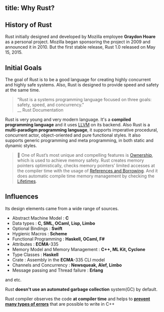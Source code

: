 title: Why Rust?
---

## History of Rust
Rust initially designed and developed by Mozilla employee **Graydon Hoare** as a personal project. Mozilla began sponsoring the project in 2009 and announced it in 2010. But the first stable release, Rust 1.0 released on May 15, 2015.

## Initial Goals
The goal of Rust is to be a good language for creating highly concurrent and highly safe systems. Also, Rust is designed to provide speed and safety at the same time.

> "Rust is a systems programming language focused on three goals: safety, speed, and concurrency."  
> \_\_ Rust Documentation

Rust is very young and very modern language. It's a **compiled programming language** and it uses [LLVM](https://en.wikipedia.org/wiki/LLVM) on its backend. Also Rust is a **multi-paradigm programming language**, it supports imperative procedural, concurrent actor, object-oriented and pure functional styles. It also supports generic programming and meta programming, in both static and dynamic styles.

> 🔎 One of Rust’s most unique and compelling features is [Ownership](c1.ownership.html), which is used to achieve memory safety. Rust creates memory pointers optimistically, checks memory pointers’ limited accesses at the compiler time with the usage of [References and Borrowing](c2.borrowing.html). And it does automatic compile time memory management by checking the [Lifetimes](c3.lifetimes.html).

## Influences
Its design elements came from a wide range of sources.

* Abstract Machine Model : **C**
* Data types : **C, SML, OCaml, Lisp, Limbo**
* Optional Bindings : **Swift**
* Hygienic Macros : **Scheme**
* Functional Programming : **Haskell, OCaml, F\#**
* Attributes : **ECMA**-335
* Memory Model and Memory Management : **C++, ML Kit, Cyclone**
* Type Classes : **Haskell**
* Crate : Assembly in the **ECMA**-335 CLI model
* Channels and Concurrency : **Newsqueak, Alef, Limbo**
* Message passing and Thread failure : **Erlang**  

and etc.


Rust **doesn't use an automated garbage collection** system\(GC\) by default.

Rust compiler observes the code **at compiler time** and helps to [**prevent many types of errors**](https://doc.rust-lang.org/error-index.html) that are possible to write in C++
